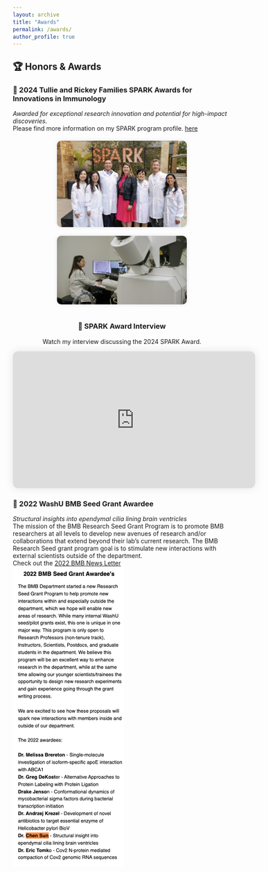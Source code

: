 ```yaml
---
layout: archive
title: "Awards"
permalink: /awards/
author_profile: true
---
```


## 🏆 Honors & Awards

### 🔹 2024 Tullie and Rickey Families SPARK Awards for Innovations in Immunology   
*Awarded for exceptional research innovation and potential for high-impact discoveries.* <br>
Please find more information on my SPARK program profile. [here](https://www.lji.org/spark24-chen/)

<div style="display: flex; flex-wrap: wrap; justify-content: center; gap: 20px; margin: 20px 0;">

  <img src="/images/SPARKaward.jpeg" alt="Receiving SPARK Award" width="300" style="border-radius: 10px; box-shadow: 0 0 10px rgba(0,0,0,0.1);">

  <img src="/images/SPARKyoutube.jpg" alt="SPARK YouTube interview" width="300" style="border-radius: 10px; box-shadow: 0 0 10px rgba(0,0,0,0.1);">

</div>

<div style="text-align: center; margin-top: 40px;">

  <h3>🎥 SPARK Award Interview</h3>
  <p>Watch my interview discussing the 2024 SPARK Award.</p>

  <iframe width="560" height="315" src="https://www.youtube.com/embed/W1x3Bv4rP9U" 
  title="SPARK Interview" frameborder="0" 
  allow="accelerometer; autoplay; clipboard-write; encrypted-media; gyroscope; picture-in-picture" 
  allowfullscreen style="border-radius: 12px; box-shadow: 0 0 20px rgba(0,0,0,0.1);"></iframe>

</div>

### 🔹 2022 WashU BMB Seed Grant Awardee  
*Structural insights into ependymal cilia lining brain ventricles*<br>
The mission of the BMB Research Seed Grant Program is to promote BMB researchers at all levels to develop new avenues of research and/or collaborations that extend beyond their lab’s current research. The BMB Research Seed grant program goal is to stimulate new interactions with external scientists outside of the department.  
Check out the [2022 BMB News Letter](https://mailchi.mp/28f50207188c/wusm-2021-fall-2022-spring-biochemistry-and-molecular-biophysics-newsletter-5616729)  
![2022 BMB Seed Grant Awardees](/images/BMB.png)
